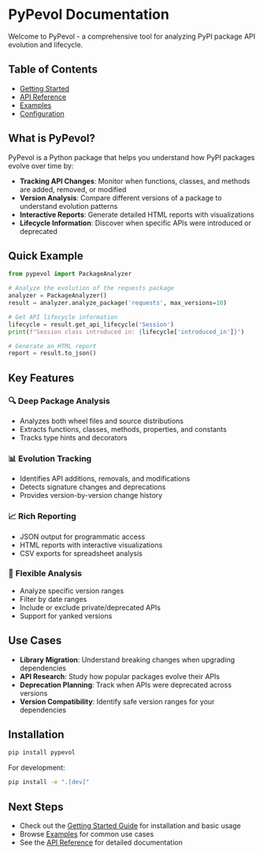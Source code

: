 # PyPevol Documentation

Welcome to PyPevol - a comprehensive tool for analyzing PyPI package API evolution and lifecycle.

## Table of Contents

- [Getting Started](getting-started.md)
- [API Reference](api-reference.md)
- [Examples](examples.md)
- [Configuration](configuration.md)

## What is PyPevol?

PyPevol is a Python package that helps you understand how PyPI packages evolve over time by:

- **Tracking API Changes**: Monitor when functions, classes, and methods are added, removed, or modified
- **Version Analysis**: Compare different versions of a package to understand evolution patterns  
- **Interactive Reports**: Generate detailed HTML reports with visualizations
- **Lifecycle Information**: Discover when specific APIs were introduced or deprecated

## Quick Example

```python
from pypevol import PackageAnalyzer

# Analyze the evolution of the requests package
analyzer = PackageAnalyzer()
result = analyzer.analyze_package('requests', max_versions=10)

# Get API lifecycle information
lifecycle = result.get_api_lifecycle('Session')
print(f"Session class introduced in: {lifecycle['introduced_in']}")

# Generate an HTML report
report = result.to_json()
```

## Key Features

### 🔍 **Deep Package Analysis**
- Analyzes both wheel files and source distributions
- Extracts functions, classes, methods, properties, and constants
- Tracks type hints and decorators

### 📊 **Evolution Tracking** 
- Identifies API additions, removals, and modifications
- Detects signature changes and deprecations
- Provides version-by-version change history

### 📈 **Rich Reporting**
- JSON output for programmatic access
- HTML reports with interactive visualizations
- CSV exports for spreadsheet analysis

### 🎯 **Flexible Analysis**
- Analyze specific version ranges
- Filter by date ranges
- Include or exclude private/deprecated APIs
- Support for yanked versions

## Use Cases

- **Library Migration**: Understand breaking changes when upgrading dependencies
- **API Research**: Study how popular packages evolve their APIs
- **Deprecation Planning**: Track when APIs were deprecated across versions
- **Version Compatibility**: Identify safe version ranges for your dependencies

## Installation

```bash
pip install pypevol
```

For development:
```bash
pip install -e ".[dev]"
```

## Next Steps

- Check out the [Getting Started Guide](getting-started.md) for installation and basic usage
- Browse [Examples](examples.md) for common use cases
- See the [API Reference](api-reference.md) for detailed documentation

